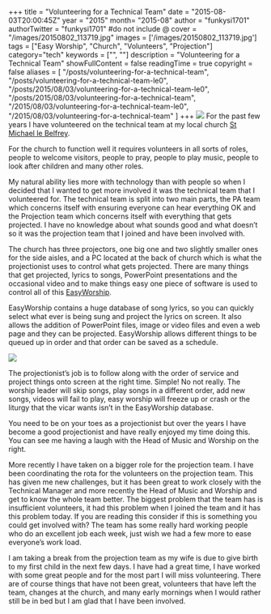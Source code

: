 +++
title = "Volunteering for a Technical Team"
date = "2015-08-03T20:00:45Z"
year = "2015"
month= "2015-08"
author = "funkysi1701"
authorTwitter = "funkysi1701" #do not include @
cover = "/images/20150802_113719.jpg"
images = ['/images/20150802_113719.jpg']
tags = ["Easy Worship", "Church", "Volunteers", "Projection"]
category="tech"
keywords = ["", ""]
description =  "Volunteering for a Technical Team"
showFullContent = false
readingTime = true
copyright = false
aliases = [
    "/posts/volunteering-for-a-technical-team",
    "/posts/volunteering-for-a-technical-team-le0",
    "/posts/2015/08/03/volunteering-for-a-technical-team-le0",
    "/posts/2015/08/03/volunteering-for-a-technical-team",
    "/2015/08/03/volunteering-for-a-technical-team-le0",
    "/2015/08/03/volunteering-for-a-technical-team"
]
+++
![](/images/20150802_113719.jpg)
For the past few years I have volunteered on the technical team at my local church [St Michael le Belfrey](http://www.belfrey.org/).

For the church to function well it requires volunteers in all sorts of roles, people to welcome visitors, people to pray, people to play music, people to look after children and many other roles.

My natural ability lies more with technology than with people so when I decided that I wanted to get more involved it was the technical team that I volunteered for. The technical team is split into two main parts, the PA team which concerns itself with ensuring everyone can hear everything OK and the Projection team which concerns itself with everything that gets projected. I have no knowledge about what sounds good and what doesn’t so it was the projection team that I joined and have been involved with.

The church has three projectors, one big one and two slightly smaller ones for the side aisles, and a PC located at the back of church which is what the projectionist uses to control what gets projected. There are many things that get projected, lyrics to songs, PowerPoint presentations and the occasional video and to make things easy one piece of software is used to control all of this [EasyWorship](https://www.easyworship.com/).

EasyWorship contains a huge database of song lyrics, so you can quickly select what ever is being sung and project the lyrics on screen. It also allows the addition of PowerPoint files, image or video files and even a web page and they can be projected. EasyWorship allows different things to be queued up in order and that order can be saved as a schedule.

![](/images/2015/CFMwY_UUgAAc2k2.jpg)

The projectionist’s job is to follow along with the order of service and project things onto screen at the right time. Simple! No not really. The worship leader will skip songs, play songs in a different order, add new songs, videos will fail to play, easy worship will freeze up or crash or the liturgy that the vicar wants isn’t in the EasyWorship database.

You need to be on your toes as a projectionist but over the years I have become a good projectionist and have really enjoyed my time doing this. You can see me having a laugh with the Head of Music and Worship on the right.

More recently I have taken on a bigger role for the projection team. I have been coordinating the rota for the volunteers on the projection team. This has given me new challenges, but it has been great to work closely with the Technical Manager and more recently the Head of Music and Worship and get to know the whole team better. The biggest problem that the team has is insufficient volunteers, it had this problem when I joined the team and it has this problem today. If you are reading this consider if this is something you could get involved with? The team has some really hard working people who do an excellent job each week, just wish we had a few more to ease everyone’s work load.

I am taking a break from the projection team as my wife is due to give birth to my first child in the next few days. I have had a great time, I have worked with some great people and for the most part I will miss volunteering. There are of course things that have not been great, volunteers that have left the team, changes at the church, and many early mornings when I would rather still be in bed but I am glad that I have been involved.